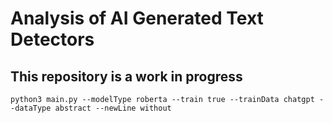 # Analysis of AI Generated Text Detectors
## This repository is a work in progress
```python3 main.py --modelType roberta --train true --trainData chatgpt --dataType abstract --newLine without```
